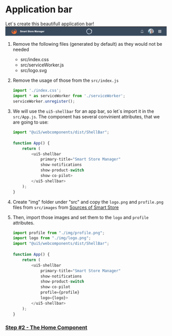 # Application bar

Let`s create this beautifull application bar!
![Alt text](./step1.png?raw=true "App bar")

1. Remove the following files (generated by default) as they would not be needed
	- src/index.css
	- src/serviceWorker.js
	- src/logo.svg

2. Remove the usage of those from the ```src/index.js```

	```js 
	import './index.css';
	import * as serviceWorker from './serviceWorker';
	serviceWorker.unregister();
	```

3. We will use the ```ui5-shellbar``` for an app bar, so let`s import it in the ```src/App.js```. The component has several convinient attributes, that we are going to use:

	```js 
	import "@ui5/webcomponents/dist/ShellBar";

	function App() {
		return (
			<ui5-shellbar
				primary-title="Smart Store Manager"
				show-notifications
				show-product-switch
				show-co-pilot>
			</ui5-shellbar>
		);
	}
	```

4. Create "img" folder under "src" and copy the ```logo.png``` and ```profile.png``` files from ```src/images``` from [Sources of Smart Store](https://github.com/ilhan007/ui5con-app/tree/master/src/img)

5. Then, import those images and set them to the ```logo``` and ```profile``` attributes.

	```js 
	import profile from "./img/profile.png";
	import logo from "./img/logo.png";
	import "@ui5/webcomponents/dist/ShellBar";

	function App() {
		return (
			<ui5-shellbar
				primary-title="Smart Store Manager"
				show-notifications
				show-product-switch
				show-co-pilot
				profile={profile}
				logo={logo}>
			</ui5-shellbar>
		);
	}
	```

### [Step #2 - The Home Component](./Step2_The_Home_Component.md)